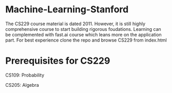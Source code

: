# Machine-Learning-Stanford

 The CS229 course material is dated 2011. However, it is still highly comprehensive course to start building rigorous foudations. Learning can be complemented with fast.ai course which leans more on the application part. For best experience clone the repo and browse CS229 from index.html

# Prerequisites for CS229
 
 CS109: Probability
 
 CS205: Algebra
